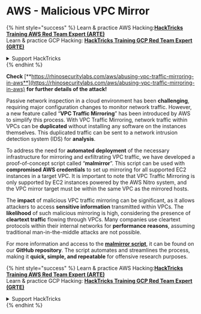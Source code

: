 # AWS - Malicious VPC Mirror

{% hint style="success" %}
Learn & practice AWS Hacking:<img src="/.gitbook/assets/image.png" alt="" data-size="line">[**HackTricks Training AWS Red Team Expert (ARTE)**](https://training.hacktricks.xyz/courses/arte)<img src="/.gitbook/assets/image.png" alt="" data-size="line">\
Learn & practice GCP Hacking: <img src="/.gitbook/assets/image (2).png" alt="" data-size="line">[**HackTricks Training GCP Red Team Expert (GRTE)**<img src="/.gitbook/assets/image (2).png" alt="" data-size="line">](https://training.hacktricks.xyz/courses/grte)

<details>

<summary>Support HackTricks</summary>

* Check the [**subscription plans**](https://github.com/sponsors/carlospolop)!
* **Join the** 💬 [**Discord group**](https://discord.gg/hRep4RUj7f) or the [**telegram group**](https://t.me/peass) or **follow** us on **Twitter** 🐦 [**@hacktricks\_live**](https://twitter.com/hacktricks\_live)**.**
* **Share hacking tricks by submitting PRs to the** [**HackTricks**](https://github.com/carlospolop/hacktricks) and [**HackTricks Cloud**](https://github.com/carlospolop/hacktricks-cloud) github repos.

</details>
{% endhint %}

**Check** [**https://rhinosecuritylabs.com/aws/abusing-vpc-traffic-mirroring-in-aws**](https://rhinosecuritylabs.com/aws/abusing-vpc-traffic-mirroring-in-aws) **for further details of the attack!**

Passive network inspection in a cloud environment has been **challenging**, requiring major configuration changes to monitor network traffic. However, a new feature called “**VPC Traffic Mirroring**” has been introduced by AWS to simplify this process. With VPC Traffic Mirroring, network traffic within VPCs can be **duplicated** without installing any software on the instances themselves. This duplicated traffic can be sent to a network intrusion detection system (IDS) for **analysis**.

To address the need for **automated deployment** of the necessary infrastructure for mirroring and exfiltrating VPC traffic, we have developed a proof-of-concept script called “**malmirror**”. This script can be used with **compromised AWS credentials** to set up mirroring for all supported EC2 instances in a target VPC. It is important to note that VPC Traffic Mirroring is only supported by EC2 instances powered by the AWS Nitro system, and the VPC mirror target must be within the same VPC as the mirrored hosts.

The **impact** of malicious VPC traffic mirroring can be significant, as it allows attackers to access **sensitive information** transmitted within VPCs. The **likelihood** of such malicious mirroring is high, considering the presence of **cleartext traffic** flowing through VPCs. Many companies use cleartext protocols within their internal networks for **performance reasons**, assuming traditional man-in-the-middle attacks are not possible.

For more information and access to the [**malmirror script**](https://github.com/RhinoSecurityLabs/Cloud-Security-Research/tree/master/AWS/malmirror), it can be found on our **GitHub repository**. The script automates and streamlines the process, making it **quick, simple, and repeatable** for offensive research purposes.

{% hint style="success" %}
Learn & practice AWS Hacking:<img src="/.gitbook/assets/image.png" alt="" data-size="line">[**HackTricks Training AWS Red Team Expert (ARTE)**](https://training.hacktricks.xyz/courses/arte)<img src="/.gitbook/assets/image.png" alt="" data-size="line">\
Learn & practice GCP Hacking: <img src="/.gitbook/assets/image (2).png" alt="" data-size="line">[**HackTricks Training GCP Red Team Expert (GRTE)**<img src="/.gitbook/assets/image (2).png" alt="" data-size="line">](https://training.hacktricks.xyz/courses/grte)

<details>

<summary>Support HackTricks</summary>

* Check the [**subscription plans**](https://github.com/sponsors/carlospolop)!
* **Join the** 💬 [**Discord group**](https://discord.gg/hRep4RUj7f) or the [**telegram group**](https://t.me/peass) or **follow** us on **Twitter** 🐦 [**@hacktricks\_live**](https://twitter.com/hacktricks\_live)**.**
* **Share hacking tricks by submitting PRs to the** [**HackTricks**](https://github.com/carlospolop/hacktricks) and [**HackTricks Cloud**](https://github.com/carlospolop/hacktricks-cloud) github repos.

</details>
{% endhint %}
